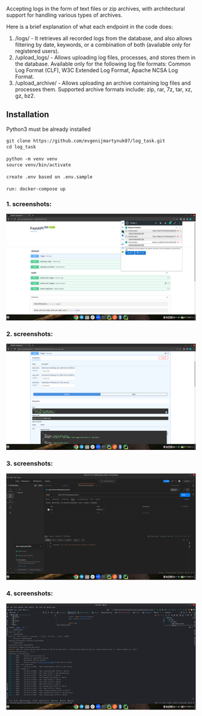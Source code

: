 Accepting logs in the form of text files or zip archives, with architectural support for handling various types of archives.

Here is a brief explanation of what each endpoint in the code does:

1. /logs/ - It retrieves all recorded logs from the database, and also allows filtering by date, keywords, or a combination of both (available only for registered users).
2. /upload_logs/ - Allows uploading log files, processes, and stores them in the database. Available only for the following log file formats: Common Log Format (CLF), W3C Extended Log Format, Apache NCSA Log Format.
3. /upload_archive/ - Allows uploading an archive containing log files and processes them. Supported archive formats include: zip, rar, 7z, tar, xz, gz, bz2.


## Installation

Python3 must be already installed


```shell
git clone https://github.com/evgenijmartynuk07/log_task.git
cd log_task

python -m venv venv
source venv/bin/activate

create .env based on .env.sample

run: docker-compose up
```



### 1. screenshots:

![](example-1.png)

### 2. screenshots:

![](example-2.png)

### 3. screenshots:

![](example-3.png)

### 4. screenshots:

![](example-4.png)